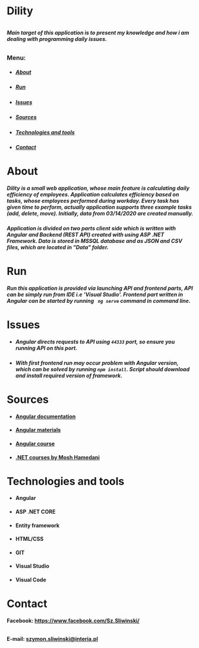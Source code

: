 # Dility
######
##### Main target of this application is to present my knowledge and how i am dealing with programming daily issues.
######

### Menu: 
* ##### [About](#about)
* ##### [Run](#run)
* ##### [Issues](#issues)
* ##### [Sources](#sources)
* ##### [Technologies and tools](#technologies-and-tools)
* ##### [Contact](#contact)

# About
##### Dility is a small web application, whose main feature is calculating daily efficiency of employees. Application calculates efficiency based on tasks, whose employees performed during workday. Every task has given time to perform, actually application supports three example tasks (add, delete, move). Initially, data from 03/14/2020 are created manually.

##### Application is divided on two parts client side which is written with Angular and Backend (REST API) created with using ASP .NET Framework. Data is stored in MSSQL database and as JSON and CSV files, which are located in "Data" folder.

# Run
##### Run this application is provided via launching API and frontend parts, API can be simply run from IDE i.e 'Visual Studio'. Frontend part written in Angular can be started by running ``` ng serve``` command in command line.
######
# Issues
- ##### Angular directs requests to API using ``` 44333 ``` port, so ensure you running API on this port.
- ##### With first frontend run may occur problem with Angular version, which can be solved by running ``` npm install ```. Script should download and install required version of framework.

# Sources
* #### [Angular documentation](https://angular.io/docs)
* #### [Angular materials](https://material.angular.io/)
* #### [Angular course](https://www.udemy.com/course/angular-kompletny-kurs-od-podstaw/)
* #### [.NET courses by Mosh Hamedani](https://www.udemy.com/user/moshfeghhamedani/)

# Technologies and tools

 * #### Angular
 * #### ASP .NET CORE
 * #### Entity framework
 * #### HTML/CSS
 * #### GIT
 * #### Visual Studio
 * #### Visual Code

# Contact
#### Facebook: https://www.facebook.com/Sz.Sliwinski/
######
#### E-mail: szymon.sliwinski@interia.pl

